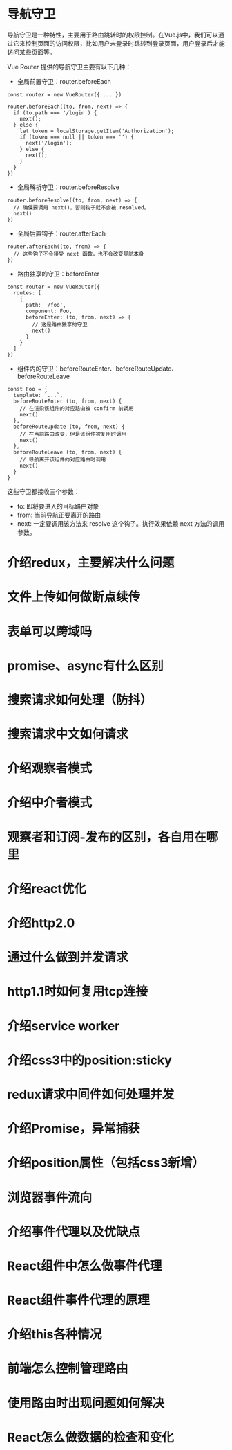 # 导航守卫
导航守卫是一种特性，主要用于路由跳转时的权限控制。在Vue.js中，我们可以通过它来控制页面的访问权限，比如用户未登录时跳转到登录页面，用户登录后才能访问某些页面等。

Vue Router 提供的导航守卫主要有以下几种：
- 全局前置守卫：router.beforeEach
```
const router = new VueRouter({ ... })

router.beforeEach((to, from, next) => {
  if (to.path === '/login') {
    next();
  } else {
    let token = localStorage.getItem('Authorization');
    if (token === null || token === '') {
      next('/login');
    } else {
      next();
    }
  }
})

```
- 全局解析守卫：router.beforeResolve
```
router.beforeResolve((to, from, next) => {
  // 确保要调用 next()，否则钩子就不会被 resolved。
  next()
})

```
- 全局后置钩子：router.afterEach
```
router.afterEach((to, from) => {
  // 这些钩子不会接受 next 函数，也不会改变导航本身
})
```
- 路由独享的守卫：beforeEnter
```
const router = new VueRouter({
  routes: [
    {
      path: '/foo',
      component: Foo,
      beforeEnter: (to, from, next) => {
        // 这是路由独享的守卫
        next()
      }
    }
  ]
})
```
- 组件内的守卫：beforeRouteEnter、beforeRouteUpdate、beforeRouteLeave
```
const Foo = {
  template: `...`,
  beforeRouteEnter (to, from, next) {
    // 在渲染该组件的对应路由被 confirm 前调用
    next()
  },
  beforeRouteUpdate (to, from, next) {
    // 在当前路由改变，但是该组件被复用时调用
    next()
  },
  beforeRouteLeave (to, from, next) {
    // 导航离开该组件的对应路由时调用
    next()
  }
}
```
这些守卫都接收三个参数：
- to: 即将要进入的目标路由对象
- from: 当前导航正要离开的路由
- next: 一定要调用该方法来 resolve 这个钩子。执行效果依赖 next 方法的调用参数。

# 介绍redux，主要解决什么问题
# 文件上传如何做断点续传
# 表单可以跨域吗
# promise、async有什么区别
# 搜索请求如何处理（防抖）
# 搜索请求中文如何请求
# 介绍观察者模式
# 介绍中介者模式
# 观察者和订阅-发布的区别，各自用在哪里
# 介绍react优化
# 介绍http2.0
# 通过什么做到并发请求
# http1.1时如何复用tcp连接
# 介绍service worker
# 介绍css3中的position:sticky
# redux请求中间件如何处理并发
# 介绍Promise，异常捕获
# 介绍position属性（包括css3新增）
# 浏览器事件流向
# 介绍事件代理以及优缺点
# React组件中怎么做事件代理
# React组件事件代理的原理
# 介绍this各种情况
# 前端怎么控制管理路由
# 使用路由时出现问题如何解决
# React怎么做数据的检查和变化